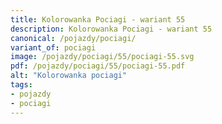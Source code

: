 ```yaml
---
title: Kolorowanka Pociagi - wariant 55
description: Kolorowanka Pociagi - wariant 55
canonical: /pojazdy/pociagi/
variant_of: pociagi
image: /pojazdy/pociagi/55/pociagi-55.svg
pdf: /pojazdy/pociagi/55/pociagi-55.pdf
alt: "Kolorowanka pociagi"
tags:
- pojazdy
- pociagi
---
```

